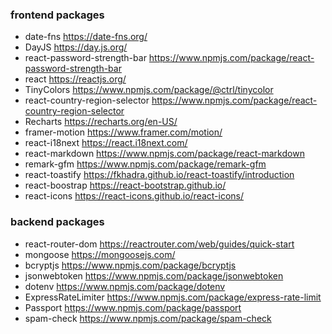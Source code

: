 ### frontend packages
* date-fns https://date-fns.org/
* DayJS https://day.js.org/
* react-password-strength-bar https://www.npmjs.com/package/react-password-strength-bar
* react https://reactjs.org/
* TinyColors https://www.npmjs.com/package/@ctrl/tinycolor
* react-country-region-selector https://www.npmjs.com/package/react-country-region-selector
* Recharts https://recharts.org/en-US/
* framer-motion https://www.framer.com/motion/
* react-i18next https://react.i18next.com/
* react-markdown https://www.npmjs.com/package/react-markdown
* remark-gfm https://www.npmjs.com/package/remark-gfm
* react-toastify https://fkhadra.github.io/react-toastify/introduction
* react-boostrap https://react-bootstrap.github.io/
* react-icons https://react-icons.github.io/react-icons/

### backend packages
* react-router-dom https://reactrouter.com/web/guides/quick-start
* mongoose https://mongoosejs.com/
* bcryptjs https://www.npmjs.com/package/bcryptjs
* jsonwebtoken https://www.npmjs.com/package/jsonwebtoken
* dotenv https://www.npmjs.com/package/dotenv
* ExpressRateLimiter https://www.npmjs.com/package/express-rate-limit
* Passport https://www.npmjs.com/package/passport
* spam-check https://www.npmjs.com/package/spam-check
